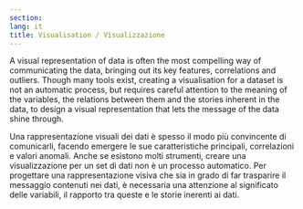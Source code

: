 ```yaml
---
section: 
lang: it
title: Visualisation / Visualizzazione
---
```


A visual representation of data is often the most compelling way of communicating the data, bringing out its key features, correlations and outliers. Though many tools exist, creating a visualisation for a dataset is not an automatic process, but requires careful attention to the meaning of the variables, the relations between them and the stories inherent in the data, to design a visual representation that lets the message of the data shine through.

Una rappresentazione visuali dei dati è spesso il modo più convincente di comunicarli, facendo emergere le sue caratteristiche principali, correlazioni e valori anomali. Anche se esistono molti strumenti, creare una visualizzazione per un set di dati non è un processo automatico. Per progettare una rappresentazione visiva che sia in grado di far trasparire il messaggio contenuti nei dati, è necessaria una attenzione al significato delle variabili, il rapporto tra queste e le storie inerenti ai dati.

